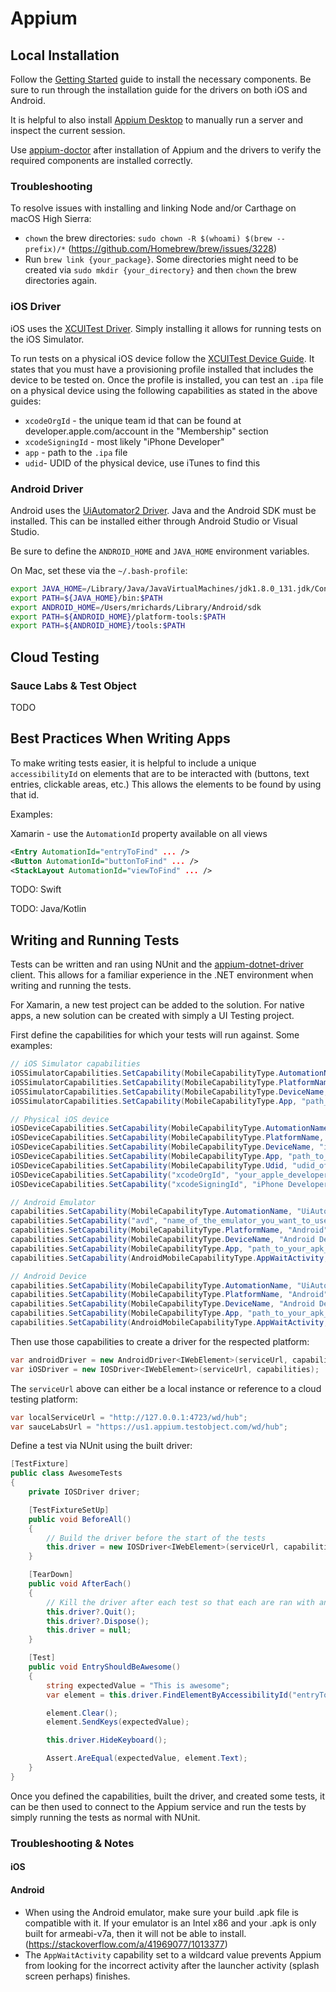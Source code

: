# Appium

## Local Installation

Follow the [Getting Started](https://appium.io/docs/en/about-appium/getting-started/?lang=en) guide to install the necessary components. Be sure to run through the installation guide for the drivers on both iOS and Android. 

It is helpful to also install [Appium Desktop](https://github.com/appium/appium-desktop/releases) to manually run a server and inspect the current session.

Use [appium-doctor](https://github.com/appium/appium-doctor) after installation of Appium and the drivers to verify the required components are installed correctly.

### Troubleshooting

To resolve issues with installing and linking Node and/or Carthage on macOS High Sierra:
* `chown` the brew directories: `sudo chown -R $(whoami) $(brew --prefix)/*` (https://github.com/Homebrew/brew/issues/3228)
* Run `brew link {your_package}`. Some directories might need to be created via `sudo mkdir {your_directory}` and then `chown` the brew directories again.

### iOS Driver

iOS uses the [XCUITest Driver](https://appium.io/docs/en/drivers/ios-xcuitest/index.html). Simply installing it allows for running tests on the iOS Simulator.

To run tests on a physical iOS device follow the [XCUITest Device Guide](https://appium.io/docs/en/drivers/ios-xcuitest-real-devices/). It states that you must have a provisioning profile installed that includes the device to be tested on. Once the profile is installed, you can test an `.ipa` file on a physical device using the following capabilities as stated in the above guides:

* `xcodeOrgId` - the unique team id that can be found at developer.apple.com/account in the "Membership" section
* `xcodeSigningId` - most likely "iPhone Developer"
* `app` - path to the `.ipa` file
* `udid`- UDID of the physical device, use iTunes to find this

### Android Driver

Android uses the [UiAutomator2 Driver](http://appium.io/docs/en/drivers/android-uiautomator2/index.html). Java and the Android SDK must be installed. This can be installed either through Android Studio or Visual Studio.

Be sure to define the `ANDROID_HOME` and `JAVA_HOME` environment variables.

On Mac, set these via the `~/.bash-profile`:

```bash
export JAVA_HOME=/Library/Java/JavaVirtualMachines/jdk1.8.0_131.jdk/Contents/Home
export PATH=${JAVA_HOME}/bin:$PATH
export ANDROID_HOME=/Users/mrichards/Library/Android/sdk
export PATH=${ANDROID_HOME}/platform-tools:$PATH
export PATH=${ANDROID_HOME}/tools:$PATH
```

## Cloud Testing

### Sauce Labs & Test Object

TODO

## Best Practices When Writing Apps

To make writing tests easier, it is helpful to include a unique `accessibilityId` on elements that are to be interacted with (buttons, text entries, clickable areas, etc.) This allows the elements to be found by using that id.

Examples:

Xamarin - use the `AutomationId` property available on all views

```xml
<Entry AutomationId="entryToFind" ... />
<Button AutomationId="buttonToFind" ... />
<StackLayout AutomationId="viewToFind" ... />
```

TODO: Swift

TODO: Java/Kotlin

## Writing and Running Tests

Tests can be written and ran using NUnit and the [appium-dotnet-driver](https://github.com/appium/appium-dotnet-driver) client. This allows for a familiar experience in the .NET environment when writing and running the tests.

For Xamarin, a new test project can be added to the solution. For native apps, a new solution can be created with simply a UI Testing project.

First define the capabilities for which your tests will run against. Some examples:

```csharp
// iOS Simulator capabilities
iOSSimulatorCapabilities.SetCapability(MobileCapabilityType.AutomationName, "XCUITest");
iOSSimulatorCapabilities.SetCapability(MobileCapabilityType.PlatformName, "iOS");
iOSSimulatorCapabilities.SetCapability(MobileCapabilityType.DeviceName, "iPhone Simulator");
iOSSimulatorCapabilities.SetCapability(MobileCapabilityType.App, "path_to_my_app_file");

// Physical iOS device
iOSDeviceCapabilities.SetCapability(MobileCapabilityType.AutomationName, "XCUITest");
iOSDeviceCapabilities.SetCapability(MobileCapabilityType.PlatformName, "iOS");
iOSDeviceCapabilities.SetCapability(MobileCapabilityType.DeviceName, "iPhone 7 Plus");
iOSDeviceCapabilities.SetCapability(MobileCapabilityType.App, "path_to_your_ipa_file");
iOSDeviceCapabilities.SetCapability(MobileCapabilityType.Udid, "udid_of_your_device");
iOSDeviceCapabilities.SetCapability("xcodeOrgId", "your_apple_developer_team_id");
iOSDeviceCapabilities.SetCapability("xcodeSigningId", "iPhone Developer");

// Android Emulator
capabilities.SetCapability(MobileCapabilityType.AutomationName, "UiAutomator2");
capabilities.SetCapability("avd", "name_of_the_emulator_you_want_to_use");
capabilities.SetCapability(MobileCapabilityType.PlatformName, "Android");
capabilities.SetCapability(MobileCapabilityType.DeviceName, "Android Device");
capabilities.SetCapability(MobileCapabilityType.App, "path_to_your_apk_file");
capabilities.SetCapability(AndroidMobileCapabilityType.AppWaitActivity, "*");

// Android Device
capabilities.SetCapability(MobileCapabilityType.AutomationName, "UiAutomator2");
capabilities.SetCapability(MobileCapabilityType.PlatformName, "Android");
capabilities.SetCapability(MobileCapabilityType.DeviceName, "Android Device");
capabilities.SetCapability(MobileCapabilityType.App, "path_to_your_apk_file");
capabilities.SetCapability(AndroidMobileCapabilityType.AppWaitActivity, "*");
```

Then use those capabilities to create a driver for the respected platform:

```csharp
var androidDriver = new AndroidDriver<IWebElement>(serviceUrl, capabilities);
var iOSDriver = new IOSDriver<IWebElement>(serviceUrl, capabilities);
```

The `serviceUrl` above can either be a local instance or reference to a cloud testing platform:

```csharp
var localServiceUrl = "http://127.0.0.1:4723/wd/hub";
var sauceLabsUrl = "https://us1.appium.testobject.com/wd/hub";
```

Define a test via NUnit using the built driver:

```csharp
[TestFixture]
public class AwesomeTests
{
    private IOSDriver driver;

    [TestFixtureSetUp]
    public void BeforeAll()
    {
        // Build the driver before the start of the tests
        this.driver = new IOSDriver<IWebElement>(serviceUrl, capabilities);
    }

    [TearDown]
    public void AfterEach()
    {
        // Kill the driver after each test so that each are ran with an independent driver instance
        this.driver?.Quit();
        this.driver?.Dispose();
        this.driver = null;
    }

    [Test]
    public void EntryShouldBeAwesome()
    {
        string expectedValue = "This is awesome";
        var element = this.driver.FindElementByAccessibilityId("entryToFind");

        element.Clear();
        element.SendKeys(expectedValue);

        this.driver.HideKeyboard();

        Assert.AreEqual(expectedValue, element.Text);
    }
}
```

Once you defined the capabilities, built the driver, and created some tests, it can be then used to connect to the Appium service and run the tests by simply running the tests as normal with NUnit.

### Troubleshooting & Notes

#### iOS

#### Android

* When using the Android emulator, make sure your build .apk file is compatible with it. If your emulator is an Intel x86 and your .apk is only built for armeabi-v7a, then it will not be able to install. (https://stackoverflow.com/a/41969077/1013377)
* The `AppWaitActivity` capability set to a wildcard value prevents Appium from looking for the incorrect activity after the launcher activity (splash screen perhaps) finishes.
